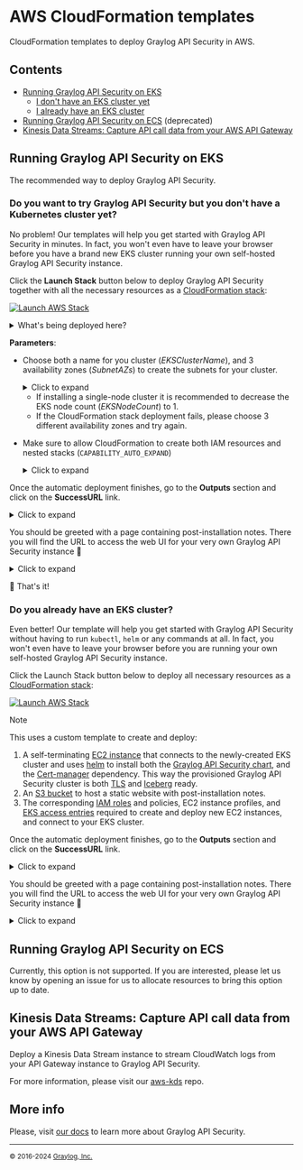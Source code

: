 # AWS CloudFormation templates

CloudFormation templates to deploy Graylog API Security in AWS.

## Contents

- [Running Graylog API Security on EKS](#running-graylog-api-security-on-eks)
  - [I don't have an EKS cluster yet](#do-you-want-to-try-graylog-api-security-but-you-dont-have-a-kubernetes-cluster-yet)
  - [I already have an EKS cluster](#do-you-already-have-an-eks-cluster)
- [Running Graylog API Security on ECS](#running-graylog-api-security-on-ecs) (deprecated)
- [Kinesis Data Streams: Capture API call data from your AWS API Gateway](#kinesis-data-streams-capture-api-call-data-from-your-aws-api-gateway)

## Running Graylog API Security on EKS

The recommended way to deploy Graylog API Security.

### Do you want to try Graylog API Security but you don't have a Kubernetes cluster yet?

No problem! Our templates will help you get started with Graylog API Security in minutes. In fact, you won't even have to leave your browser before you have a brand new EKS cluster running your own self-hosted Graylog API Security instance.

Click the **Launch Stack** button below to deploy Graylog API Security together with all the necessary resources as a [CloudFormation stack](https://docs.aws.amazon.com/AWSCloudFormation/latest/UserGuide/stacks.html):

[![Launch AWS Stack](https://s3.amazonaws.com/cloudformation-examples/cloudformation-launch-stack.png)](https://console.aws.amazon.com/cloudformation/home#/stacks/create/review?stackName=eks-graylog-api-security&templateURL=https%3A%2F%2Fapisec-cf-templates.s3.us-east-1.amazonaws.com%2Feks%2Feks-all.json)

  <details>
    <summary>What's being deployed here?</summary>
    <table border="0">
      <tr>
        <td>
          &nbsp;
          <p>📝 This stack uses a custom template to create and deploy:</p>
          <ol>
            <li>An <a href="https://docs.aws.amazon.com/eks/latest/userguide/what-is-eks.html">Elastic Kubernetes Service instance</a>, with an EC2-based <a href="https://docs.aws.amazon.com/eks/latest/userguide/managed-node-groups.html">managed node group</a>, as well as the `VPC CNI`, `CoreDNS`, and `EBS CSI` <a href="https://docs.aws.amazon.com/eks/latest/userguide/eks-add-ons.html#workloads-add-ons-available-eks">EKS addons</a> required to enable internal networking and persistent volume provisioning, respectively.</li>
            <li>A number of network resources, including a new <a href="https://docs.aws.amazon.com/vpc/latest/userguide/what-is-amazon-vpc.html">VPC</a> with 3 <a href="https://docs.aws.amazon.com/vpc/latest/userguide/configure-subnets.html">subnets</a>, and an <a href="https://docs.aws.amazon.com/vpc/latest/userguide/VPC_Internet_Gateway.html">internet gateway</a> to provide the EKS Cluster with internet access.</li>
            <li>
              A <a href="https://docs.aws.amazon.com/AWSCloudFormation/latest/UserGuide/using-cfn-nested-stacks.html">nested CloudFormation stack</a> that, in turn, creates and deploys:
              <ul>
                <li>A self-terminating <a href="https://docs.aws.amazon.com/AWSEC2/latest/UserGuide/concepts.html">EC2 instance</a> that connects to the newly-created EKS cluster and uses <a href="https://resurface.io/docs#using-helm">helm</a> to install both the <a href="https://artifacthub.io/packages/helm/resurfaceio/resurface">Graylog API Security chart</a>, and the <a href="https://artifacthub.io/packages/helm/cert-manager/cert-manager/">Cert-manager</a> dependency. This way the provisioned Graylog API Security cluster is both <a href="https://resurface.io/docs#enabling-tls">TLS</a> and <a href="https://resurface.io/docs#enabling-iceberg-storage">Iceberg</a> ready.</li>
                <li>An <a href="https://docs.aws.amazon.com/AmazonS3/latest/userguide/Welcome.html#CoreConcepts">S3 bucket</a> to host a static website with post-installation notes</li>
              </ul>
            </li>
            <li>The corresponding <a href="https://docs.aws.amazon.com/IAM/latest/UserGuide/id_roles.html">IAM roles</a> and policies, EC2 instance profiles, and <a href="https://docs.aws.amazon.com/eks/latest/userguide/access-entries.html">EKS access entries</a> required to create, deploy and connect to EKS clusters, node groups, and EC2 instances.</li>
          </ol>
        </td>
        <td>
          <img width="1013" alt="cf-designer" src="https://github.com/resurfaceio/templates/assets/7117255/1885a0e1-602e-443f-bce8-907a6420765d">
        </td>
      </tr>
    </table>
  </details>


**Parameters**:

- Choose both a name for you cluster (*EKSClusterName*), and 3 availability zones (*SubnetAZs*) to create the subnets for your cluster.

  <details>
    <summary>Click to expand</summary>
    <img width="600" alt="cf-parameters" src="https://github.com/resurfaceio/templates/assets/7117255/e16fb3b9-e177-4802-8c13-d7d0c6d0a3b5">
  </details>

    - If installing a single-node cluster it is recommended to decrease the EKS node count (*EKSNodeCount*) to 1.
    - If the CloudFormation stack deployment fails, please choose 3 different availability zones and try again.
  

- Make sure to allow CloudFormation to create both IAM resources and nested stacks (`CAPABILITY_AUTO_EXPAND`)

  <details>
    <summary>Click to expand</summary>
    <img width="1379" alt="image" src="https://github.com/resurfaceio/templates/assets/7117255/46ea7bcb-76b4-40db-a21c-01098ec2c666">
  </details>

Once the automatic deployment finishes, go to the **Outputs** section and click on the **SuccessURL** link.

<details>
  <summary>Click to expand</summary>
  <img width="1482" alt="outputs" src="https://github.com/resurfaceio/templates/assets/7117255/30890bf9-c09c-4924-a10a-6d87bc1cf02c">
</details>

You should be greeted with a page containing post-installation notes. There you will find the URL to access the web UI for your very own Graylog API Security instance 🚀

<details>
  <summary>Click to expand</summary>
  <img width="1482" alt="outputs" src="https://github.com/resurfaceio/templates/assets/7117255/85aa99d1-2e3a-4858-8a3a-a743364a4e3c">
</details>


🏁 That's it!

### Do you already have an EKS cluster?

Even better! Our template will help you get started with Graylog API Security without having to run `kubectl`, `helm` or any commands at all. In fact, you won't even have to leave your browser before you are running your own self-hosted Graylog API Security instance.

Click the Launch Stack button below to deploy all necessary resources as a [CloudFormation stack](https://docs.aws.amazon.com/AWSCloudFormation/latest/UserGuide/stacks.html):

[![Launch AWS Stack](https://s3.amazonaws.com/cloudformation-examples/cloudformation-launch-stack.png)](https://console.aws.amazon.com/cloudformation/home#/stacks/create/review?stackName=eks-graylog-api-security&templateURL=https%3A%2F%2Fapisec-cf-templates.s3.us-east-1.amazonaws.com%2Feks%2Fnested%2Fec2-chart-installer.json)

> [!NOTE]
> This uses a custom template to create and deploy:
> 1. A self-terminating [EC2 instance](https://docs.aws.amazon.com/AWSEC2/latest/UserGuide/concepts.html) that connects to the newly-created EKS cluster and uses [helm](https://resurface.io/docs#using-helm) to install both the [Graylog API Security chart](https://artifacthub.io/packages/helm/resurfaceio/resurface), and the [Cert-manager](https://artifacthub.io/packages/helm/cert-manager/cert-manager/) dependency. This way the provisioned Graylog API Security cluster is both [TLS](https://resurface.io/docs#enabling-tls) and [Iceberg](https://resurface.io/docs#enabling-iceberg-storage) ready.
> 2. An [S3 bucket](https://docs.aws.amazon.com/AmazonS3/latest/userguide/Welcome.html#CoreConcepts) to host a static website with post-installation notes.
> 3. The corresponding [IAM roles](https://docs.aws.amazon.com/IAM/latest/UserGuide/id_roles.html) and policies, EC2 instance profiles, and [EKS access entries](https://docs.aws.amazon.com/eks/latest/userguide/access-entries.html) required to create and deploy new EC2 instances, and connect to your EKS cluster.

Once the automatic deployment finishes, go to the **Outputs** section and click on the **SuccessURL** link.

<details>
  <summary>Click to expand</summary>
  <img width="1482" alt="outputs" src="">
</details>

You should be greeted with a page containing post-installation notes. There you will find the URL to access the web UI for your very own Graylog API Security instance 🚀

<details>
  <summary>Click to expand</summary>
    <img width="1482" alt="outputs" src="https://github.com/resurfaceio/templates/assets/7117255/85aa99d1-2e3a-4858-8a3a-a743364a4e3c">
</details>

## Running Graylog API Security on ECS

Currently, this option is not supported. If you are interested, please let us know by opening an issue for us to allocate resources to bring this option up to date.

## Kinesis Data Streams: Capture API call data from your AWS API Gateway

Deploy a Kinesis Data Stream instance to stream CloudWatch logs from your API Gateway instance to Graylog API Security.

For more information, please visit our [aws-kds](https://github.com/resurfaceio/aws-kds) repo.

## More info
Please, visit [our docs](https://resurface.io/docs) to learn more about Graylog API Security.


---
<small>&copy; 2016-2024 <a href="https://resurface.io">Graylog, Inc.</a></small>
